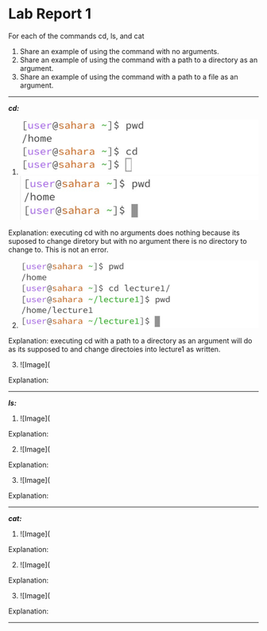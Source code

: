 # Lab Report 1

For each of the commands cd, ls, and cat
1. Share an example of using the command with no arguments.
2. Share an example of using the command with a path to a directory as an argument.
3. Share an example of using the command with a path to a file as an argument.

---
***cd:***

1. ![Image](https://github.com/dacamp20/cse15l-lab-reports/blob/main/Screenshot%202024-01-10%20155221.jpg?raw=true)
   ![Image](https://github.com/dacamp20/cse15l-lab-reports/blob/main/Screenshot%202024-01-10%20195959.jpg?raw=true)

Explanation: executing cd with no arguments does nothing because its suposed to change diretory but with no argument there is no directory to change to. This is not an error.

2. ![Image](https://github.com/dacamp20/cse15l-lab-reports/blob/main/Screenshot%202024-01-10%20203533.jpg?raw=true)

Explanation: executing cd with a path to a directory as an argument will do as its supposed to and change directoies into lecture1 as written.

3. ![Image](

Explanation:

---
***ls:***

1. ![Image](

Explanation:

2. ![Image](

Explanation:

3. ![Image](

Explanation:

---
***cat:***

1. ![Image](

Explanation:

2. ![Image](

Explanation:

3. ![Image](

Explanation:

---
